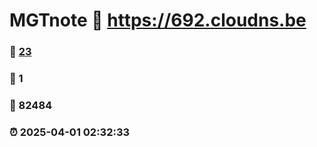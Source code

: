 # MGTnote :link: https://692.cloudns.be 
### :page_facing_up: [23](https://692.cloudns.be/tag.html) 
### :speech_balloon: 1 
### :hibiscus: 82484 
### :alarm_clock: 2025-04-01 02:32:33 

